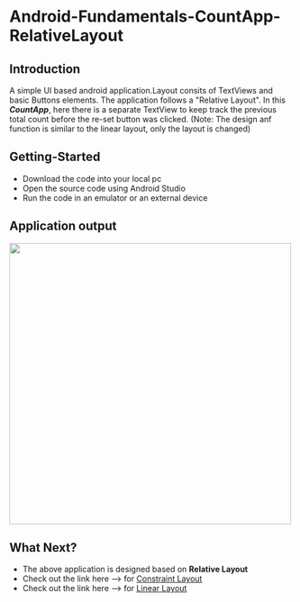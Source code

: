 # Android-Fundamentals-CountApp-RelativeLayout

## Introduction

A simple UI based android application.Layout consits of TextViews and basic Buttons elements. The application follows a "Relative Layout".
In this ***CountApp***, here there is a separate TextView to keep track the previous total count before the re-set button was clicked. (Note: The design anf function is similar to the linear layout, only the layout is changed)

## Getting-Started

  * Download the code into your local pc
  * Open the source code using Android Studio
  * Run the code in an emulator or an external device
  
## Application output

<img src="Images/Hello%20Toast-LL.png" height=500>

## What Next?
 * The above application is designed based on **Relative Layout**
 * Check out the link here --> for [Constraint Layout](https://github.com/simuchand/Android-Fundamentals-CountApp-ConstraintLayout.git)
  * Check out the link here --> for [Linear Layout](https://github.com/simuchand/Android-Fundamentals-CountApp-LinearLayout.git)
